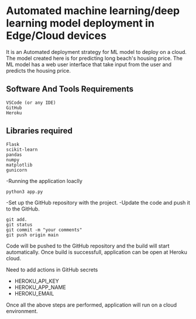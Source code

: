 
# Automated machine learning/deep learning model deployment in Edge/Cloud devices​

It is an Automated deployment strategy for ML model to deploy on a cloud.
The model created here is for predicting long beach's housing price. The ML model has a web user interface that take input from the user and predicts the housing price.

## Software And Tools Requirements

    VSCode (or any IDE)
    GitHub
    Heroku

## Libraries required
    Flask
    scikit-learn
    pandas
    numpy
    matplotlib
    gunicorn

-Running the application loaclly

    python3 app.py

-Set up the GitHub repository with the project.
-Update the code and push it to the GitHub.

    git add.
    git status
    git commit -m "your comments"
    git push origin main

Code will be pushed to the GitHub repository and the build will start automatically. Once build is successfull, application can be open at Heroku cloud.

Need to add actions in GitHub secrets

- HEROKU_API_KEY
- HEROKU_APP_NAME
- HEROKU_EMAIL

Once all the above steps are performed, application will run on a cloud environment.


    
